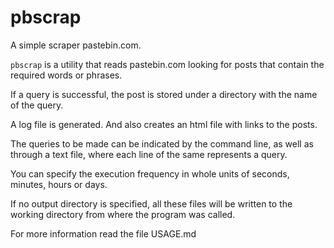 pbscrap
=======

A simple scraper pastebin.com.

`pbscrap` is a utility that reads pastebin.com looking for posts that contain
the required words or phrases.

If a query is successful, the post is stored under a directory with the name of
the query.

A log file is generated. And also creates an html file with links to the posts.

The queries to be made can be indicated by the command line, as well as through
a text file, where each line of the same represents a query.

You can specify the execution frequency in whole units of seconds, minutes,
hours or days.

If no output directory is specified, all these files will be written to the
working directory from where the program was called.

For more information read the file USAGE.md
